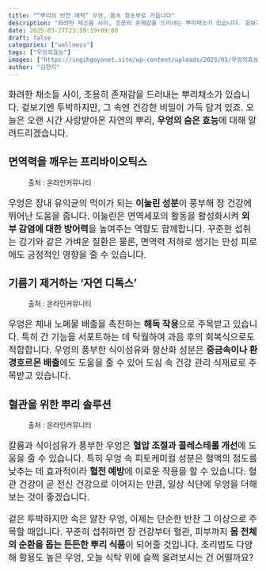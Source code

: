 ```yaml
---
title: "“뿌리의 반전 매력” 우엉, 몸속 청소부로 거듭나다"
description: "화려한 채소들 사이, 조용히 존재감을 드러내는 뿌리채소가 있습니다. 겉보기엔 투박하지만, 그 속엔 건강한 비밀이 가득 담겨 있죠. 오늘은 오랜 시간 사랑받아온 자연의 뿌리, 우엉의 숨은 효능에 대해 알려드리겠습니다."
date: 2025-03-27T23:59:19+09:00
draft: false
categories: ["wellness"]
tags: ["우엉의효능"]
images: ["https://ingihgoyonet.site/wp-content/uploads/2025/03/우엉의효능-1024x683.png", "https://ingihgoyonet.site/wp-content/uploads/2025/03/우엉차-1024x683.png", "https://ingihgoyonet.site/wp-content/uploads/2025/03/우엉반찬-1024x683.png"]
author: "김현지"
---
```


<p style="font-size:18px">화려한 채소들 사이, 조용히 존재감을 드러내는 뿌리채소가 있습니다. 겉보기엔 투박하지만, 그 속엔 건강한 비밀이 가득 담겨 있죠. 오늘은 오랜 시간 사랑받아온 자연의 뿌리, <strong>우엉의 숨은 효능</strong>에 대해 알려드리겠습니다.</p> <h2 >면역력을 깨우는 프리바이오틱스</h2> <figure ><img src="https://ingihgoyonet.site/wp-content/uploads/2025/03/우엉의효능-1024x683.png" alt="" style="aspect-ratio:16/9;object-fit:cover"/><figcaption >출처 : 온라인커뮤니티</figcaption></figure> <p style="font-size:18px">우엉은 장내 유익균의 먹이가 되는 <strong>이눌린 성분</strong>이 풍부해 장 건강에 뛰어난 도움을 줍니다. 이눌린은 면역세포의 활동을 활성화시켜 <strong>외부 감염에 대한 방어력</strong>을 높여주는 역할도 함께합니다. 꾸준한 섭취는 감기와 같은 가벼운 질환은 물론, 면역력 저하로 생기는 만성 피로에도 긍정적인 영향을 줄 수 있습니다.</p> <h2 >기름기 제거하는 ‘자연 디톡스’</h2> <figure ><img src="https://ingihgoyonet.site/wp-content/uploads/2025/03/우엉차-1024x683.png" alt="" style="aspect-ratio:16/9;object-fit:cover"/><figcaption >출처 : 온라인커뮤니티</figcaption></figure> <p style="font-size:18px">우엉은 체내 노폐물 배출을 촉진하는 <strong>해독 작용</strong>으로 주목받고 있습니다. 특히 간 기능을 서포트하는 데 탁월하여 과음 후의 회복식으로도 적합합니다. 우엉의 풍부한 식이섬유와 항산화 성분은 <strong>중금속이나 환경호르몬 배출</strong>에도 도움을 줄 수 있어 도심 속 건강 관리 식재료로 주목받고 있습니다.</p> <h2 >혈관을 위한 뿌리 솔루션</h2> <figure ><img src="https://ingihgoyonet.site/wp-content/uploads/2025/03/우엉반찬-1024x683.png" alt="" style="aspect-ratio:16/9;object-fit:cover"/><figcaption >출처 : 온라인커뮤니티</figcaption></figure> <p style="font-size:18px">칼륨과 식이섬유가 풍부한 우엉은 <strong>혈압 조절과 콜레스테롤 개선</strong>에 도움을 줄 수 있습니다. 특히 우엉 속 피토케미컬 성분은 혈액의 점도를 낮추는 데 효과적이라 <strong>혈전 예방</strong>에 이로운 작용을 할 수 있습니다. 혈관 건강이 곧 전신 건강으로 이어지는 만큼, 일상 식단에 우엉을 더해보는 것이 좋겠습니다.</p> <p style="font-size:18px">겉은 투박하지만 속은 알찬 우엉, 이제는 단순한 반찬 그 이상으로 주목할 때입니다. 꾸준히 섭취하면 장 건강부터 혈관, 피부까지 <strong>몸 전체의 순환을 돕는 든든한 뿌리 식품</strong>이 되어줄 것입니다. 조리법도 다양해 활용도 높은 우엉, 오늘 식탁 위에 슬쩍 올려보시는 건 어떨까요?</p>